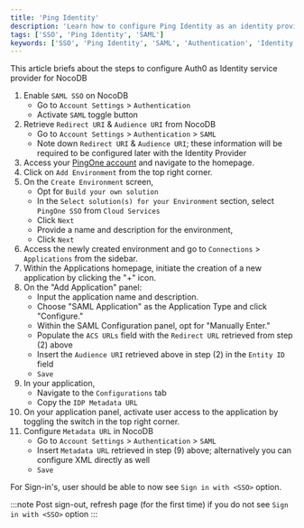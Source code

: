 ```yaml
---
title: 'Ping Identity' 
description: 'Learn how to configure Ping Identity as an identity provider for NocoDB.' 
tags: ['SSO', 'Ping Identity', 'SAML']
keywords: ['SSO', 'Ping Identity', 'SAML', 'Authentication', 'Identity Provider']
---
```


This article briefs about the steps to configure Auth0 as Identity service provider for NocoDB

1. Enable `SAML SSO` on NocoDB
    - Go to `Account Settings` > `Authentication`
    - Activate `SAML` toggle button
2. Retrieve `Redirect URI` & `Audience URI` from NocoDB
    - Go to `Account Settings` > `Authentication` > `SAML`
    - Note down `Redirect URI` & `Audience URI`; these information will be required to be configured later with the Identity Provider
3. Access your [PingOne account](https://www.pingidentity.com/en/account/sign-on.html) and navigate to the homepage.
4. Click on `Add Environment` from the top right corner.
5. On the `Create Environment` screen, 
   - Opt for `Build your own solution`
   - In the `Select solution(s) for your Environment` section, select `PingOne SSO` from `Cloud Services` 
   - Click `Next`
   - Provide a name and description for the environment, 
   - Click `Next`
6. Access the newly created environment and go to `Connections` > `Applications` from the sidebar.
7. Within the Applications homepage, initiate the creation of a new application by clicking the "+" icon.
8. On the "Add Application" panel:
   - Input the application name and description.
   - Choose "SAML Application" as the Application Type and click "Configure."
   - Within the SAML Configuration panel, opt for "Manually Enter."
   - Populate the `ACS URLs` field with the `Redirect URL` retrieved from step (2) above
   - Insert the `Audience URI` retrieved above in step (2) in the `Entity ID` field
   - `Save`
9. In your application, 
   - Navigate to the `Configurations` tab
   - Copy the `IDP Metadata URL`
10. On your application panel, activate user access to the application by toggling the switch in the top right corner.
11. Configure `Metadata URL` in NocoDB
    - Go to `Account Settings` > `Authentication` > `SAML`
    - Insert `Metadata URL` retrieved in step (9) above; alternatively you can configure XML directly as well
    - `Save`

For Sign-in's, user should be able to now see `Sign in with <SSO>` option.

:::note
Post sign-out, refresh page (for the first time) if you do not see `Sign in with <SSO>` option
:::